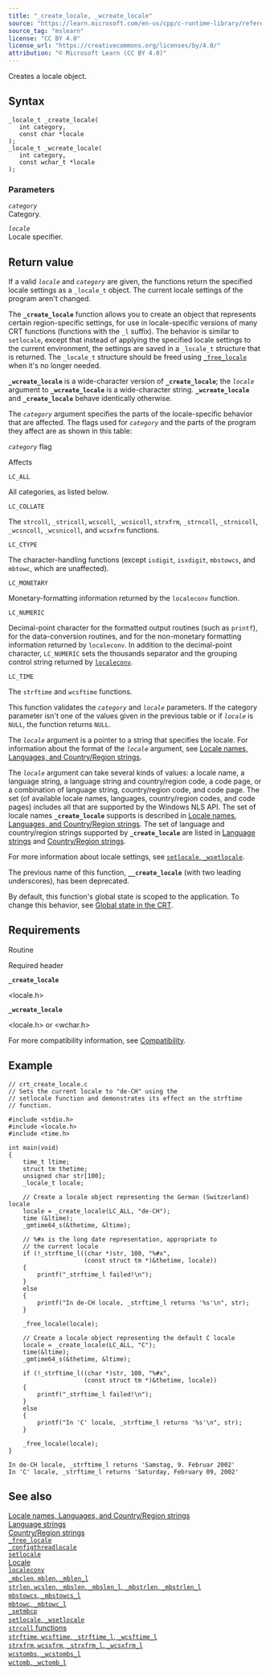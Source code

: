 ```yaml
---
title: "_create_locale, _wcreate_locale"
source: "https://learn.microsoft.com/en-us/cpp/c-runtime-library/reference/create-locale-wcreate-locale?view=msvc-170"
source_tag: "mslearn"
license: "CC BY 4.0"
license_url: "https://creativecommons.org/licenses/by/4.0/"
attribution: "© Microsoft Learn (CC BY 4.0)"
---
```

Creates a locale object.

## Syntax

```
_locale_t _create_locale(
   int category,
   const char *locale
);
_locale_t _wcreate_locale(
   int category,
   const wchar_t *locale
);
```

### Parameters

_`category`_  
Category.

_`locale`_  
Locale specifier.

## Return value

If a valid _`locale`_ and _`category`_ are given, the functions return the specified locale settings as a `_locale_t` object. The current locale settings of the program aren't changed.

The **`_create_locale`** function allows you to create an object that represents certain region-specific settings, for use in locale-specific versions of many CRT functions (functions with the `_l` suffix). The behavior is similar to `setlocale`, except that instead of applying the specified locale settings to the current environment, the settings are saved in a `_locale_t` structure that is returned. The `_locale_t` structure should be freed using [`_free_locale`](https://learn.microsoft.com/en-us/cpp/c-runtime-library/reference/free-locale?view=msvc-170) when it's no longer needed.

**`_wcreate_locale`** is a wide-character version of **`_create_locale`**; the _`locale`_ argument to **`_wcreate_locale`** is a wide-character string. **`_wcreate_locale`** and **`_create_locale`** behave identically otherwise.

The _`category`_ argument specifies the parts of the locale-specific behavior that are affected. The flags used for _`category`_ and the parts of the program they affect are as shown in this table:

_`category`_ flag

Affects

`LC_ALL`

All categories, as listed below.

`LC_COLLATE`

The `strcoll`, `_stricoll`, `wcscoll`, `_wcsicoll`, `strxfrm`, `_strncoll`, `_strnicoll`, `_wcsncoll`, `_wcsnicoll`, and `wcsxfrm` functions.

`LC_CTYPE`

The character-handling functions (except `isdigit`, `isxdigit`, `mbstowcs`, and `mbtowc`, which are unaffected).

`LC_MONETARY`

Monetary-formatting information returned by the `localeconv` function.

`LC_NUMERIC`

Decimal-point character for the formatted output routines (such as `printf`), for the data-conversion routines, and for the non-monetary formatting information returned by `localeconv`. In addition to the decimal-point character, `LC_NUMERIC` sets the thousands separator and the grouping control string returned by [`localeconv`](https://learn.microsoft.com/en-us/cpp/c-runtime-library/reference/localeconv?view=msvc-170).

`LC_TIME`

The `strftime` and `wcsftime` functions.

This function validates the _`category`_ and _`locale`_ parameters. If the category parameter isn't one of the values given in the previous table or if _`locale`_ is `NULL`, the function returns `NULL`.

The _`locale`_ argument is a pointer to a string that specifies the locale. For information about the format of the _`locale`_ argument, see [Locale names, Languages, and Country/Region strings](https://learn.microsoft.com/en-us/cpp/c-runtime-library/locale-names-languages-and-country-region-strings?view=msvc-170).

The _`locale`_ argument can take several kinds of values: a locale name, a language string, a language string and country/region code, a code page, or a combination of language string, country/region code, and code page. The set (of available locale names, languages, country/region codes, and code pages) includes all that are supported by the Windows NLS API. The set of locale names **`_create_locale`** supports is described in [Locale names, Languages, and Country/Region strings](https://learn.microsoft.com/en-us/cpp/c-runtime-library/locale-names-languages-and-country-region-strings?view=msvc-170). The set of language and country/region strings supported by **`_create_locale`** are listed in [Language strings](https://learn.microsoft.com/en-us/cpp/c-runtime-library/language-strings?view=msvc-170) and [Country/Region strings](https://learn.microsoft.com/en-us/cpp/c-runtime-library/country-region-strings?view=msvc-170).

For more information about locale settings, see [`setlocale`, `_wsetlocale`](https://learn.microsoft.com/en-us/cpp/c-runtime-library/reference/setlocale-wsetlocale?view=msvc-170).

The previous name of this function, **`__create_locale`** (with two leading underscores), has been deprecated.

By default, this function's global state is scoped to the application. To change this behavior, see [Global state in the CRT](https://learn.microsoft.com/en-us/cpp/c-runtime-library/global-state?view=msvc-170).

## Requirements

Routine

Required header

**`_create_locale`**

<locale.h>

**`_wcreate_locale`**

<locale.h> or <wchar.h>

For more compatibility information, see [Compatibility](https://learn.microsoft.com/en-us/cpp/c-runtime-library/compatibility?view=msvc-170).

## Example

```
// crt_create_locale.c
// Sets the current locale to "de-CH" using the
// setlocale function and demonstrates its effect on the strftime
// function.

#include <stdio.h>
#include <locale.h>
#include <time.h>

int main(void)
{
    time_t ltime;
    struct tm thetime;
    unsigned char str[100];
    _locale_t locale;

    // Create a locale object representing the German (Switzerland) locale
    locale = _create_locale(LC_ALL, "de-CH");
    time (&ltime);
    _gmtime64_s(&thetime, &ltime);

    // %#x is the long date representation, appropriate to
    // the current locale
    if (!_strftime_l((char *)str, 100, "%#x",
                     (const struct tm *)&thetime, locale))
    {
        printf("_strftime_l failed!\n");
    }
    else
    {
        printf("In de-CH locale, _strftime_l returns '%s'\n", str);
    }

    _free_locale(locale);

    // Create a locale object representing the default C locale
    locale = _create_locale(LC_ALL, "C");
    time(&ltime);
    _gmtime64_s(&thetime, &ltime);

    if (!_strftime_l((char *)str, 100, "%#x",
                     (const struct tm *)&thetime, locale))
    {
        printf("_strftime_l failed!\n");
    }
    else
    {
        printf("In 'C' locale, _strftime_l returns '%s'\n", str);
    }

    _free_locale(locale);
}
```

```
In de-CH locale, _strftime_l returns 'Samstag, 9. Februar 2002'
In 'C' locale, _strftime_l returns 'Saturday, February 09, 2002'
```

## See also

[Locale names, Languages, and Country/Region strings](https://learn.microsoft.com/en-us/cpp/c-runtime-library/locale-names-languages-and-country-region-strings?view=msvc-170)  
[Language strings](https://learn.microsoft.com/en-us/cpp/c-runtime-library/language-strings?view=msvc-170)  
[Country/Region strings](https://learn.microsoft.com/en-us/cpp/c-runtime-library/country-region-strings?view=msvc-170)  
[`_free_locale`](https://learn.microsoft.com/en-us/cpp/c-runtime-library/reference/free-locale?view=msvc-170)  
[`_configthreadlocale`](https://learn.microsoft.com/en-us/cpp/c-runtime-library/reference/configthreadlocale?view=msvc-170)  
[`setlocale`](https://learn.microsoft.com/en-us/cpp/preprocessor/setlocale?view=msvc-170)  
[Locale](https://learn.microsoft.com/en-us/cpp/c-runtime-library/locale?view=msvc-170)  
[`localeconv`](https://learn.microsoft.com/en-us/cpp/c-runtime-library/reference/localeconv?view=msvc-170)  
[`_mbclen`, `mblen`, `_mblen_l`](https://learn.microsoft.com/en-us/cpp/c-runtime-library/reference/mbclen-mblen-mblen-l?view=msvc-170)  
[`strlen`, `wcslen`, `_mbslen`, `_mbslen_l`, `_mbstrlen`, `_mbstrlen_l`](https://learn.microsoft.com/en-us/cpp/c-runtime-library/reference/strlen-wcslen-mbslen-mbslen-l-mbstrlen-mbstrlen-l?view=msvc-170)  
[`mbstowcs`, `_mbstowcs_l`](https://learn.microsoft.com/en-us/cpp/c-runtime-library/reference/mbstowcs-mbstowcs-l?view=msvc-170)  
[`mbtowc`, `_mbtowc_l`](https://learn.microsoft.com/en-us/cpp/c-runtime-library/reference/mbtowc-mbtowc-l?view=msvc-170)  
[`_setmbcp`](https://learn.microsoft.com/en-us/cpp/c-runtime-library/reference/setmbcp?view=msvc-170)  
[`setlocale`, `_wsetlocale`](https://learn.microsoft.com/en-us/cpp/c-runtime-library/reference/setlocale-wsetlocale?view=msvc-170)  
[`strcoll` functions](https://learn.microsoft.com/en-us/cpp/c-runtime-library/strcoll-functions?view=msvc-170)  
[`strftime`, `wcsftime`, `_strftime_l`, `_wcsftime_l`](https://learn.microsoft.com/en-us/cpp/c-runtime-library/reference/strftime-wcsftime-strftime-l-wcsftime-l?view=msvc-170)  
[`strxfrm`, `wcsxfrm`, `_strxfrm_l`, `_wcsxfrm_l`](https://learn.microsoft.com/en-us/cpp/c-runtime-library/reference/strxfrm-wcsxfrm-strxfrm-l-wcsxfrm-l?view=msvc-170)  
[`wcstombs`, `_wcstombs_l`](https://learn.microsoft.com/en-us/cpp/c-runtime-library/reference/wcstombs-wcstombs-l?view=msvc-170)  
[`wctomb`, `_wctomb_l`](https://learn.microsoft.com/en-us/cpp/c-runtime-library/reference/wctomb-wctomb-l?view=msvc-170)